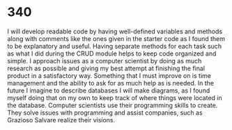 # 340

I will develop readable code by having well-defined variables and methods along with comments like the ones given in the starter code as I found them to be explanatory and useful. Having separate methods for each task such as what I did during the CRUD module helps to keep code organized and simple. I approach issues as a computer scientist by doing as much research as possible and giving my best attempt at finishing the final product in a satisfactory way. Something that I must improve on is time management and the ability to ask for as much help as is needed. In the future I imagine to describe databases I will make diagrams, as I found myself doing that on my own to keep track of where things were located in the database. Computer scientists use their programming skills to create. They solve issues with programming and assist companies, such as Grazioso Salvare realize their visions. 
